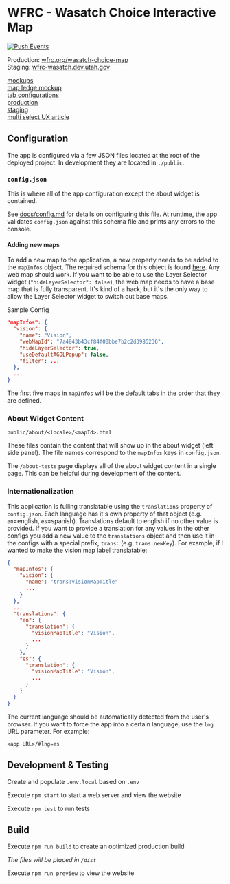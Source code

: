 # WFRC - Wasatch Choice Interactive Map

[![Push Events](https://github.com/agrc/wfrc-wasatch-choice/actions/workflows/push.yml/badge.svg)](https://github.com/agrc/wfrc-wasatch-choice/actions/workflows/push.yml)

Production: [wfrc.org/wasatch-choice-map](https://wfrc.org/wasatch-choice-map)  
Staging: [wfrc-wasatch.dev.utah.gov](https://wfrc-wasatch.dev.utah.gov)

[mockups](https://docs.google.com/presentation/d/1m30EQch-gXr4IczSRmM9TthAMsiAgCITS3Qo9C-tZkU/edit#slide=id.g5750aa3557_0_0)  
[map ledge mockup](https://docs.google.com/presentation/d/1IchwcqjPA9lqFt9WJul7BXwl0gMJ-FNSflO31qot9K4/edit#slide=id.g8363e6d01f_1_0)  
[tab configurations](https://docs.google.com/spreadsheets/u/1/d/1BFA3-PcDI07CYR7JloeXjB78NNtnTDieRBY-ELnzsjI/edit#gid=0)  
[production](https://wfrc.org/wasatch-choice-map)  
[staging](https://test.mapserv.utah.gov/wfrc/)  
[multi select UX article](https://medium.com/tripaneer-techblog/improving-the-usability-of-multi-selecting-from-a-long-list-63e1a67aab35)

## Configuration

The app is configured via a few JSON files located at the root of the deployed project. In development they are located in `./public`.

### `config.json`

This is where all of the app configuration except the about widget is contained.

See [docs/config.md](docs/config.md) for details on configuring this file. At runtime, the app validates `config.json` against this schema file and prints any errors to the console.

#### Adding new maps

To add a new map to the application, a new property needs to be added to the `mapInfos` object. The required schema for this object is found [here](docs/config-properties-map-infos-map-info.md). Any web map should work. If you want to be able to use the Layer Selector widget (`"hideLayerSelector": false`), the web map needs to have a base map that is fully transparent. It's kind of a hack, but it's the only way to allow the Layer Selector widget to switch out base maps.

Sample Config

```json
"mapInfos": {
  "vision": {
    "name": "Vision",
    "webMapId": "7a4843b43cf84f00bbe7b2c2d3985236",
    "hideLayerSelector": true,
    "useDefaultAGOLPopup": false,
    "filter": ...
  },
  ...
}
```

The first five maps in `mapInfos` will be the default tabs in the order that they are defined.

### About Widget Content

`public/about/<locale>/<mapId>.html`

These files contain the content that will show up in the about widget (left side panel). The file names correspond to the `mapInfos` keys in `config.json`.

The `/about-tests` page displays all of the about widget content in a single page. This can be helpful during development of the content.

### Internationalization

This application is fulling translatable using the `translations` property of `config.json`. Each language has it's own property of that object (e.g. `en`=english, `es`=spanish). Translations default to english if no other value is provided. If you want to provide a translation for any values in the other configs you add a new value to the `translations` object and then use it in the configs with a special prefix, `trans:` (e.g. `trans:newKey`). For example, if I wanted to make the vision map label translatable:

```json
{
  "mapInfos": {
    "vision": {
      "name": "trans:visionMapTitle"
      ...
    }
  },
  ...
  "translations": {
    "en": {
      "translation": {
        "visionMapTitle": "Vision",
        ...
      }
    },
    "es": {
      "translation": {
        "visionMapTitle": "Visión",
        ...
      }
    }
  }
}
```

The current language should be automatically detected from the user's browser. If you want to force the app into a certain language, use the `lng` URL parameter. For example:

`<app URL>/#lng=es`

## Development & Testing

Create and populate `.env.local` based on `.env`

Execute `npm start` to start a web server and view the website

Execute `npm test` to run tests

## Build

Execute `npm run build` to create an optimized production build

_The files will be placed in `/dist`_

Execute `npm run preview` to view the website
